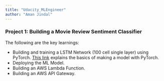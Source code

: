 ```yaml
---
title: "Udacity_MLEngineer"
author: "Aman Jindal"
---
```


### Project 1: Building a Movie Review Sentiment Classifier

The following are the key learnings:

- Building and training a LSTM Network (100 cell single layer) using PyTorch. <a href="https://pythonprogramming.net/training-deep-learning-neural-network-pytorch/" target="_blank">This link</a> explains the basics of making a model with PyTorch.
- Deploying the ML Model.
- Building an AWS Lambda Function.
- Building an AWS API Gateway.
  
